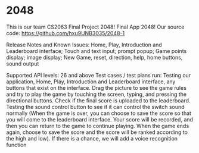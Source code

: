 # 2048 
This is our team CS2063 Final Project 2048!
Final App 2048!
Our source code:
https://github.com/hxu9UNB3035/2048-1	

Release Notes and Known Issues:
Home, Play, Introduction and Leaderboard interface; Touch and text input; prompt popup; Game points display; image display; New Game, reset, direction, help, home buttons, sound output

Supported API levels:
26 and above
Test cases / test plans run:
Testing our application, Home, Play, Introduction and Leaderboard interface, any buttons that exist on the interface. Drag the picture to see the game rules and try to play the game by touching the screen, typing, and pressing the directional buttons. Check if the final score is uploaded to the leaderboard. Testing the sound control button to see if it can control the switch sound normally (When the game is over, you can choose to save the score so that you will come to the leaderboard interface. Your score will be recorded, and then you can return to the game to continue playing. When the game ends again, choose to save the score and the score will be ranked according to the high and low). If there is a chance, we will add a voice recognition function

